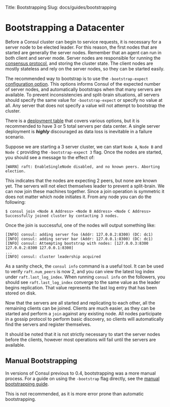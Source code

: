 Title: Bootstrapping
Slug: docs/guides/bootstrapping


# Bootstrapping a Datacenter

Before a Consul cluster can begin to service requests, it is necessary for a server node to
be elected leader. For this reason, the first nodes that are started are generally the server nodes.
Remember that an agent can run in both client and server mode. Server nodes are responsible for running
the [consensus protocol](/docs/internals/consensus.html), and storing the cluster state.
The client nodes are mostly stateless and rely on the server nodes, so they can be started easily.

The recommended way to bootstrap is to use the `-bootstrap-expect` [configuration
option](/docs/agent/options.html). This options informs Consul of the expected number of
server nodes, and automatically bootstraps when that many servers are available. To prevent
inconsistencies and split-brain situations, all servers should specify the same value for `-bootstrap-expect`
or specify no value at all. Any server that does not specify a value will not attempt to
bootstrap the cluster.

There is a [deployment table](/docs/internals/consensus.html#toc_3) that covers various options,
but it is recommended to have 3 or 5 total servers per data center. A single server deployment is _**highly**_
discouraged as data loss is inevitable in a failure scenario.

Suppose we are starting a 3 server cluster, we can start `Node A`, `Node B` and `Node C` providing
the `-bootstrap-expect 3` flag. Once the nodes are started, you should see a message to the effect of:

    [WARN] raft: EnableSingleNode disabled, and no known peers. Aborting election.

This indicates that the nodes are expecting 2 peers, but none are known yet. The servers will not elect
themselves leader to prevent a split-brain. We can now join these machines together. Since a join operation
is symmetric it does not matter which node initiates it. From any node you can do the following:

    $ consul join <Node A Address> <Node B Address> <Node C Address>
    Successfully joined cluster by contacting 3 nodes.

Once the join is successful, one of the nodes will output something like:

    [INFO] consul: adding server foo (Addr: 127.0.0.2:8300) (DC: dc1)
    [INFO] consul: adding server bar (Addr: 127.0.0.1:8300) (DC: dc1)
    [INFO] consul: Attempting bootstrap with nodes: [127.0.0.3:8300 127.0.0.2:8300 127.0.0.1:8300]
    ...
    [INFO] consul: cluster leadership acquired

As a sanity check, the `consul info` command is a useful tool. It can be used to
verify `raft.num_peers` is now 2, and you can view the latest log index under `raft.last_log_index`.
When running `consul info` on the followers, you should see `raft.last_log_index`
converge to the same value as the leader begins replication. That value represents the last
log entry that has been stored on disk.

Now that the servers are all started and replicating to each other, all the remaining
clients can be joined. Clients are much easier, as they can be started and perform
a `join` against any existing node. All nodes participate in a gossip protocol to
perform basic discovery, so clients will automatically find the servers and register
themselves.

It should be noted that it is not strictly necessary to start the server nodes
before the clients, however most operations will fail until the servers are available.

## Manual Bootstrapping

In versions of Consul previous to 0.4, bootstrapping was a more manual process.
For a guide on using the `-bootstrap` flag directly, see the [manual bootstrapping guide](/docs/guides/manual-bootstrap.html).

This is not recommended, as it is more error prone than automatic bootstrapping.


